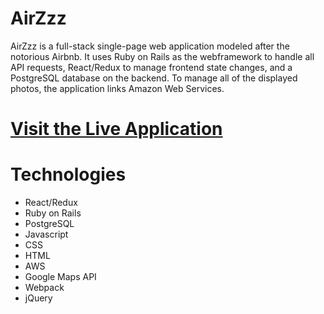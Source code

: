 # AirZzz

AirZzz is a full-stack single-page web application modeled after the notorious Airbnb. It uses Ruby on Rails as the webframework to handle all API requests, React/Redux to manage frontend state changes, and a PostgreSQL database on the backend. To manage all of the displayed photos, the application links Amazon Web Services. 

# [Visit the Live Application](https://air-zzz.herokuapp.com/#/)

# Technologies 
* React/Redux
* Ruby on Rails
* PostgreSQL
* Javascript
* CSS
* HTML
* AWS
* Google Maps API
* Webpack 
* jQuery 
